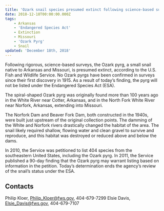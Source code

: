 ```yaml
---
title: 'Ozark snail species presumed extinct following science-based surveys'
date: 2018-12-18T00:00:00.000Z
tags:
    - Arkansas
    - 'Endangered Species Act'
    - Extinction
    - Missouri
    - 'Ozark Pyrg'
    - Snail
updated: 'December 18th, 2018'
---
```


Following rigorous, science-based surveys, the Ozark pyrg, a small snail native to Arkansas and Missouri, is presumed extinct, according to the U.S. Fish and Wildlife Service.  No Ozark pyrgs have been confirmed in surveys since their first discovery in 1915.  As a result of today’s finding, the pyrg will not be listed under the Endangered Species Act (ESA).

The spiral-shaped Ozark pyrg was originally found more than 100 years ago in the White River near Cotter, Arkansas, and in the North Fork White River near Norfork, Arkansas, extending into Missouri.

The Norfork Dam and Beaver Fork Dam, both constructed in the 1940s, were built just upstream of the original collection points. The damming of the White and Norfork rivers drastically changed the habitat of the area. The snail likely required shallow, flowing water and clean gravel to survive and reproduce, and this habitat was destroyed or reduced above and below the dams.

In 2010, the Service was petitioned to list 404 species from the southeastern United States, including the Ozark pyrg. In 2011, the Service published a 90-day finding that the Ozark pyrg may warrant listing based on information in the petition. Today’s  determination ends the agency’s review of the snail’s status under the ESA.

## Contacts

Philip Kloer, [Philip_Kloer@fws.gov](mailto:Philip_Kloer@fws.gov), 404-679-7299
Elsie Davis, [Elsie_Davis@fws.gov](mailto:Elsie_Davis@fws.gov), 404-679-7107